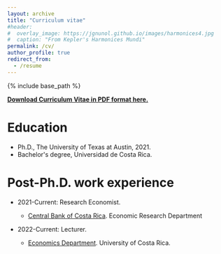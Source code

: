```yaml
---
layout: archive
title: "Curriculum vitae"
#header:
#  overlay_image: https://jgnunol.github.io/images/harmonices4.jpg
#  caption: "From Kepler's Harmonices Mundi"
permalink: /cv/
author_profile: true
redirect_from:
  - /resume
---
```


{% include base_path %}

**[Download Curriculum Vitae in PDF format here.](https://jgnunol.gitdasdsahub.io/files/CV.pdf)**

Education
======
* Ph.D., The University of Texas at Austin, 2021.
* Bachelor's degree, Universidad de Costa Rica.

Post-Ph.D. work experience
======

* 2021-Current: Research Economist.
  * [Central Bank of Costa Rica](https://repositorioinvestigaciones.bccr.fi.cr/). Economic Research Department

* 2022-Current: Lecturer.
  * [Economics Department](https://www.economia.ucr.ac.cr). University of Costa Rica.
